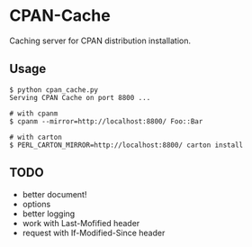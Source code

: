 CPAN-Cache
==========

Caching server for CPAN distribution installation.

Usage
-----

    $ python cpan_cache.py
    Serving CPAN Cache on port 8800 ...
    
    # with cpanm
    $ cpanm --mirror=http://localhost:8800/ Foo::Bar
    
    # with carton
    $ PERL_CARTON_MIRROR=http://localhost:8800/ carton install

TODO
----

* better document!
* options
* better logging
* work with Last-Mofified header
* request with If-Modified-Since header
